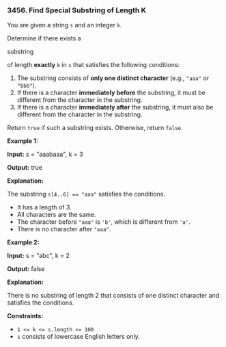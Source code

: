 ### 3456\. Find Special Substring of Length K

You are given a string `s` and an integer `k`.

Determine if there exists a

substring

of length **exactly** `k` in `s` that satisfies the following conditions:

1.  The substring consists of **only one distinct character** (e.g., `"aaa"` or `"bbb"`).
2.  If there is a character **immediately before** the substring, it must be different from the character in the substring.
3.  If there is a character **immediately after** the substring, it must also be different from the character in the substring.

Return `true` if such a substring exists. Otherwise, return `false`.

**Example 1:**

**Input:** s = "aaabaaa", k = 3

**Output:** true

**Explanation:**

The substring `s[4..6] == "aaa"` satisfies the conditions.

*   It has a length of 3.
*   All characters are the same.
*   The character before `"aaa"` is `'b'`, which is different from `'a'`.
*   There is no character after `"aaa"`.

**Example 2:**

**Input:** s = "abc", k = 2

**Output:** false

**Explanation:**

There is no substring of length 2 that consists of one distinct character and satisfies the conditions.

**Constraints:**

*   `1 <= k <= s.length <= 100`
*   `s` consists of lowercase English letters only.
